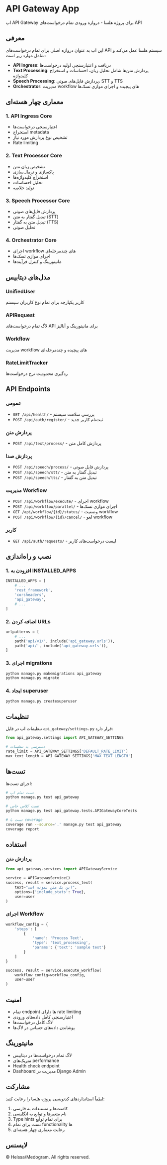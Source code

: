 # API Gateway App

اپ API Gateway برای پروژه هلسا - دروازه ورودی تمام درخواست‌های API

## معرفی

این اپ به عنوان دروازه اصلی برای تمام درخواست‌های API سیستم هلسا عمل می‌کند و شامل موارد زیر است:

- **API Ingress**: دریافت و اعتبارسنجی اولیه درخواست‌ها
- **Text Processing**: پردازش متن‌ها شامل تحلیل زبان، احساسات و استخراج کلیدواژه
- **Speech Processing**: پردازش فایل‌های صوتی، STT و TTS
- **Orchestrator**: مدیریت workflow های پیچیده و اجرای موازی تسک‌ها

## معماری چهار هسته‌ای

### 1. API Ingress Core
- اعتبارسنجی درخواست‌ها
- استخراج metadata
- تشخیص نوع پردازش مورد نیاز
- Rate limiting

### 2. Text Processor Core
- تشخیص زبان متن
- پاکسازی و نرمال‌سازی
- استخراج کلیدواژه‌ها
- تحلیل احساسات
- تولید خلاصه

### 3. Speech Processor Core
- پردازش فایل‌های صوتی
- تبدیل گفتار به متن (STT)
- تبدیل متن به گفتار (TTS)
- تحلیل صوتی

### 4. Orchestrator Core
- اجرای workflow های چندمرحله‌ای
- اجرای موازی تسک‌ها
- مانیتورینگ و کنترل فرآیندها

## مدل‌های دیتابیس

### UnifiedUser
کاربر یکپارچه برای تمام نوع کاربران سیستم

### APIRequest
لاگ تمام درخواست‌های API برای مانیتورینگ و آنالیز

### Workflow
مدیریت workflow های پیچیده و چندمرحله‌ای

### RateLimitTracker
ردگیری محدودیت نرخ درخواست‌ها

## API Endpoints

### عمومی
- `GET /api/health/` - بررسی سلامت سیستم
- `POST /api/auth/register/` - ثبت‌نام کاربر جدید

### پردازش متن
- `POST /api/text/process/` - پردازش کامل متن

### پردازش صدا
- `POST /api/speech/process/` - پردازش فایل صوتی
- `POST /api/speech/stt/` - تبدیل گفتار به متن
- `POST /api/speech/tts/` - تبدیل متن به گفتار

### مدیریت Workflow
- `POST /api/workflow/execute/` - اجرای workflow
- `POST /api/workflow/parallel/` - اجرای موازی تسک‌ها
- `GET /api/workflow/{id}/status/` - وضعیت workflow
- `POST /api/workflow/{id}/cancel/` - لغو workflow

### کاربر
- `GET /api/auth/requests/` - لیست درخواست‌های کاربر

## نصب و راه‌اندازی

### 1. افزودن به INSTALLED_APPS
```python
INSTALLED_APPS = [
    # ...
    'rest_framework',
    'corsheaders',
    'api_gateway',
    # ...
]
```

### 2. اضافه کردن URLs
```python
urlpatterns = [
    # ...
    path('api/v1/', include('api_gateway.urls')),
    path('api/', include('api_gateway.urls')),
]
```

### 3. اجرای migrations
```bash
python manage.py makemigrations api_gateway
python manage.py migrate
```

### 4. ایجاد superuser
```bash
python manage.py createsuperuser
```

## تنظیمات

تنظیمات اپ در فایل `api_gateway/settings.py` قرار دارد:

```python
from api_gateway.settings import API_GATEWAY_SETTINGS

# دسترسی به تنظیمات
rate_limit = API_GATEWAY_SETTINGS['DEFAULT_RATE_LIMIT']
max_text_length = API_GATEWAY_SETTINGS['MAX_TEXT_LENGTH']
```

## تست‌ها

اجرای تست‌ها:

```bash
# تست تمام اپ
python manage.py test api_gateway

# تست کلاس خاص
python manage.py test api_gateway.tests.APIGatewayCoreTests

# تست با coverage
coverage run --source='.' manage.py test api_gateway
coverage report
```

## استفاده

### پردازش متن
```python
from api_gateway.services import APIGatewayService

service = APIGatewayService()
success, result = service.process_text(
    text="این یک متن نمونه است",
    options={'include_stats': True},
    user=user
)
```

### اجرای Workflow
```python
workflow_config = {
    'steps': [
        {
            'name': 'Process Text',
            'type': 'text_processing',
            'params': {'text': 'sample text'}
        }
    ]
}

success, result = service.execute_workflow(
    workflow_config=workflow_config,
    user=user
)
```

## امنیت

- تمام endpoint ها دارای rate limiting
- اعتبارسنجی کامل داده‌های ورودی
- لاگ کامل درخواست‌ها
- پوشاندن داده‌های حساس در لاگ‌ها

## مانیتورینگ

- لاگ تمام درخواست‌ها در دیتابیس
- متریک‌های performance
- Health check endpoint
- Dashboard مدیریت در Django Admin

## مشارکت

لطفاً استانداردهای کدنویسی پروژه هلسا را رعایت کنید:

1. کامنت‌ها و مستندات به فارسی
2. نام متغیرها و توابع به انگلیسی
3. Type hints برای تمام توابع
4. تست برای تمام functionality ها
5. رعایت معماری چهار هسته‌ای

## لایسنس

© Helssa/Medogram. All rights reserved.